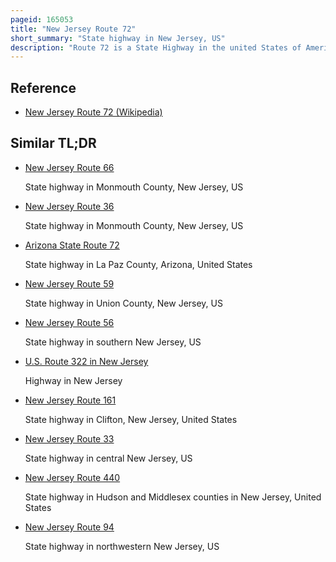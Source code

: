 ```yaml
---
pageid: 165053
title: "New Jersey Route 72"
short_summary: "State highway in New Jersey, US"
description: "Route 72 is a State Highway in the united States of America. S. State of New Jersey. It runs 28. 74 Mi from the Four Mile Circle with Route 70 in Woodland Township in Burlington County to County Route 607 in Ship Bottom on Long Beach Island in Ocean County. Route 72 Travels through the Pine barrens as a Two-Lane undivided Road. After an Interchange with the Garden State parkway the Route is a divided Four- to six-lane Highway through built-up Areas of Manhawkin and crosses the manahawkin Bay via the Manahawkin Bay Bridge onto long Beach Island."
---
```


## Reference

- [New Jersey Route 72 (Wikipedia)](https://en.wikipedia.org/?curid=165053)

## Similar TL;DR

- [New Jersey Route 66](/tldr/en/new-jersey-route-66)

  State highway in Monmouth County, New Jersey, US

- [New Jersey Route 36](/tldr/en/new-jersey-route-36)

  State highway in Monmouth County, New Jersey, US

- [Arizona State Route 72](/tldr/en/arizona-state-route-72)

  State highway in La Paz County, Arizona, United States

- [New Jersey Route 59](/tldr/en/new-jersey-route-59)

  State highway in Union County, New Jersey, US

- [New Jersey Route 56](/tldr/en/new-jersey-route-56)

  State highway in southern New Jersey, US

- [U.S. Route 322 in New Jersey](/tldr/en/us-route-322-in-new-jersey)

  Highway in New Jersey

- [New Jersey Route 161](/tldr/en/new-jersey-route-161)

  State highway in Clifton, New Jersey, United States

- [New Jersey Route 33](/tldr/en/new-jersey-route-33)

  State highway in central New Jersey, US

- [New Jersey Route 440](/tldr/en/new-jersey-route-440)

  State highway in Hudson and Middlesex counties in New Jersey, United States

- [New Jersey Route 94](/tldr/en/new-jersey-route-94)

  State highway in northwestern New Jersey, US
